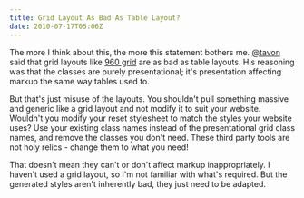 ```yaml
---
title: Grid Layout As Bad As Table Layout?
date: 2010-07-17T05:06Z
---
```

The more I think about this, the more this statement bothers me. [@tavon][@tavon] said that grid layouts like [960 grid][960gs] are as bad as table layouts. His reasoning was that the classes are purely presentational; it's presentation affecting markup the same way tables used to.

But that's just misuse of the layouts. You shouldn't pull something massive and generic like a grid layout and not modify it to suit your website. Wouldn't you modify your reset stylesheet to match the styles your website uses? Use your existing class names instead of the presentational grid class names, and remove the classes you don't need. These third party tools are not holy relics - change them to what you need!

That doesn't mean they can't or don't affect markup inappropriately. I haven't used a grid layout, so I'm not familiar with what's required. But the generated styles aren't inherently bad, they just need to be adapted.

[@tavon]: http://twitter.com/tavon
[960gs]: http://960.gs/
